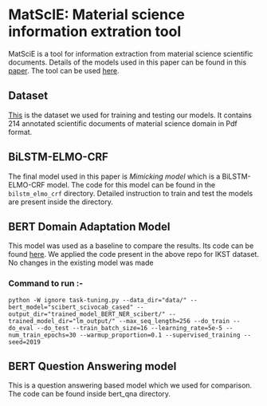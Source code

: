 # MatScIE: Material science information extration tool

MatSciE is a tool for information extraction from material science scientific documents. Details of the models used in this paper can be found in this [paper](https://arxiv.org/pdf/2009.06819.pdf). 
The tool can be used [here](http://34.69.41.173:3333/).

## Dataset
[This](https://drive.google.com/drive/folders/1SKhQtXA3fvNLYw-FbQ_Da2X1-VX-Q0oW?usp=sharing) is the dataset we used for training and testing our models. 
It contains 214 annotated scientific documents of material science domain in Pdf format.  

## BiLSTM-ELMO-CRF
The final model used in this paper is *Mimicking model* which is a BiLSTM-ELMO-CRF model. The code for this model can be found in the ```bilstm_elmo_crf``` directory. Detailed instruction to train and test the models are present inside the directory.


## BERT Domain Adaptation Model
This model was used as a baseline to compare the results. Its code can be found [here](https://github.com/xhan77/AdaptaBERT).
We applied the code present in the above repo for IKST dataset. No changes in the existing model was made

### Command to run :-
```python -W ignore task-tuning.py --data_dir="data/" --bert_model="scibert_scivocab_cased" --output_dir="trained_model_BERT_NER_scibert/" --trained_model_dir="lm_output/" --max_seq_length=256 --do_train --do_eval --do_test --train_batch_size=16 --learning_rate=5e-5 --num_train_epochs=30 --warmup_proportion=0.1 --supervised_training --seed=2019```

## BERT Question Answering model
This is a question answering based model which we used for comparison. 
The code can be found inside bert_qna directory.
